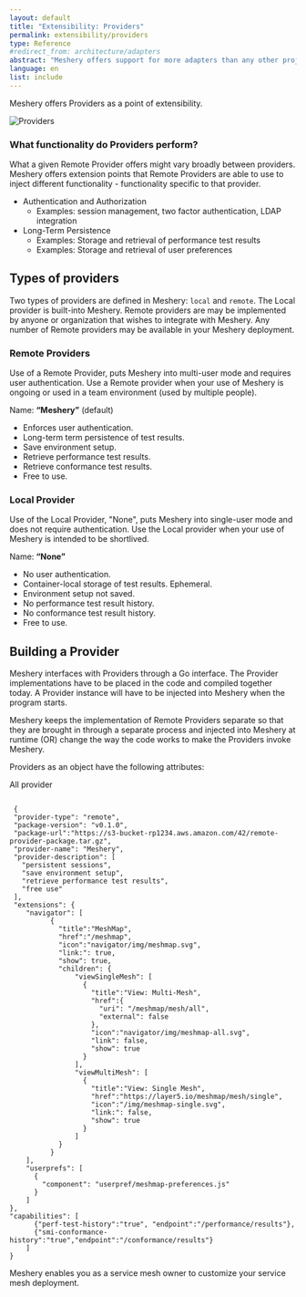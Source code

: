 ```yaml
---
layout: default
title: "Extensibility: Providers"
permalink: extensibility/providers
type: Reference
#redirect_from: architecture/adapters
abstract: "Meshery offers support for more adapters than any other project or product in the world. Meshery uses adapters for managing the various service meshes."
language: en
list: include
---
```

Meshery offers Providers as a point of extensibility. 

![Providers](/assets/img/providers/provider_screenshot.png)

### What functionality do Providers perform? 

What a given Remote Provider offers might vary broadly between providers. Meshery offers extension points that Remote Providers are able to use to inject different functionality - functionality specific to that provider.

- Authentication and Authorization
  - Examples: session management, two factor authentication, LDAP integration
- Long-Term Persistence
  - Examples: Storage and retrieval of performance test results
  - Examples: Storage and retrieval of user preferences

## Types of providers

Two types of providers are defined in Meshery: `local` and `remote`. The Local provider is built-into Meshery. Remote providers are may be implemented by anyone or organization that wishes to integrate with Meshery. Any number of Remote providers may be available in your Meshery deployment.

### Remote Providers

Use of a Remote Provider, puts Meshery into multi-user mode and requires user authentication. Use a Remote provider when your use of Meshery is ongoing or used in a team environment (used by multiple people).

Name: **“Meshery”** (default)

- Enforces user authentication.
- Long-term term persistence of test results.
- Save environment setup.
- Retrieve performance test results.
- Retrieve conformance test results.
- Free to use.

### Local Provider

Use of the Local Provider, "None", puts Meshery into single-user mode and does not require authentication. Use the Local provider when your use of Meshery is intended to be shortlived.

Name: **“None”**

- No user authentication.
- Container-local storage of test results. Ephemeral.
- Environment setup not saved.
- No performance test result history.
- No conformance test result history.
- Free to use.

## Building a Provider

Meshery interfaces with Providers through a Go interface. The Provider implementations have to be placed in the code and compiled together today. A Provider instance will have to be injected into Meshery when the program starts.

Meshery keeps the implementation of Remote Providers separate so that they are brought in through a separate process and injected into Meshery at runtime (OR) change the way the code works to make the Providers invoke Meshery.

Providers as an object have the following attributes:

All provider

```

 {
 "provider-type": "remote",
 "package-version": "v0.1.0",
 "package-url":"https://s3-bucket-rp1234.aws.amazon.com/42/remote-provider-package.tar.gz",
 "provider-name": "Meshery",
 "provider-description": [
   "persistent sessions",
   "save environment setup",
   "retrieve performance test results",
   "free use"
 ],
 "extensions": { 
    "navigator": [
          {
            "title":"MeshMap", 
            "href":"/meshmap", 
            "icon":"navigator/img/meshmap.svg",
            "link:": true,
            "show": true,
            "children": {
                "viewSingleMesh": [  
                  {
                    "title":"View: Multi-Mesh", 
                    "href":{
                      "uri": "/meshmap/mesh/all",
                      "external": false
                    }, 
                    "icon":"navigator/img/meshmap-all.svg",
                    "link": false,
                    "show": true
                  }
                ],
                "viewMultiMesh": [  
                  {
                    "title":"View: Single Mesh", 
                    "href":"https://layer5.io/meshmap/mesh/single",
                    "icon":"/img/meshmap-single.svg",
                    "link:": false,
                    "show": true
                  }
                ]
            }
          }
    ],
    "userprefs": [
      {
        "component": "userpref/meshmap-preferences.js"
      }
    ]
}, 
"capabilities": [
      {"perf-test-history":"true", "endpoint":"/performance/results"}, 
      {"smi-conformance-history":"true","endpoint":"/conformance/results"}
    ]
}
```

Meshery enables you as a service mesh owner to customize your service mesh deployment.
